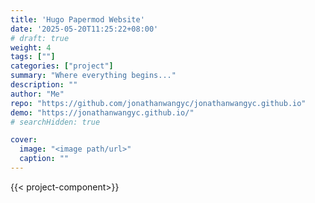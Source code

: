 ```yaml
---
title: 'Hugo Papermod Website'
date: '2025-05-20T11:25:22+08:00'
# draft: true 
weight: 4
tags: [""]
categories: ["project"]
summary: "Where everything begins..."
description: ""
author: "Me"
repo: "https://github.com/jonathanwangyc/jonathanwangyc.github.io"
demo: "https://jonathanwangyc.github.io/"
# searchHidden: true

cover:
  image: "<image path/url>"
  caption: ""
---
```

{{< project-component>}}
